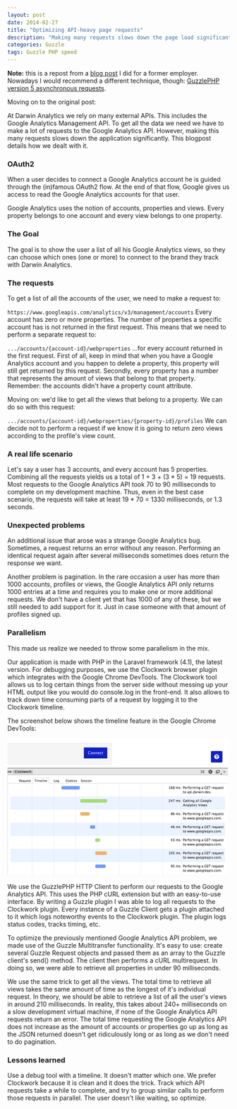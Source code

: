 ```yaml
---
layout: post
date: 2014-02-27
title: "Optimizing API-heavy page requests"
description: "Making many requests slows down the page load significantly, how to reduce this"
categories: Guzzle
tags: Guzzle PHP speed
---
```


**Note:** this is a repost from a [blog post](http://myri.se/optimizing-api-heavy-page-requests/) I did for a former employer.
Nowadays I would recommend a different technique, though:
[GuzzlePHP version 5 asynchronous requests](http://guzzle.readthedocs.org/en/latest/faq.html#can-guzzle-send-asynchronous-requests).

Moving on to the original post:

At Darwin Analytics we rely on many external APIs. This includes the Google Analytics Management API.
To get all the data we need we have to make a lot of requests to the Google Analytics API.
However, making this many requests slows down the application significantly. This blogpost details how we dealt with it.

### OAuth2

When a user decides to connect a Google Analytics account he is guided through the (in)famous OAuth2 flow.
At the end of that flow, Google gives us access to read the Google Analytics accounts for that user.

Google Analytics uses the notion of accounts, properties and views. Every property belongs to one account
and every view belongs to one property.

### The Goal

The goal is to show the user a list of all his Google Analytics views, so they can choose which ones (one or more)
to connect to the brand they track with Darwin Analytics.

### The requests

To get a list of all the accounts of the user, we need to make a request to:

`https://www.googleapis.com/analytics/v3/management/accounts`
Every account has zero or more properties. The number of properties a specific account has is not returned in the first request.
This means that we need to perform a separate request to:

`.../accounts/{account-id}/webproperties`
…for every account returned in the first request. First of all, keep in mind that when you have a
Google Analytics account and you happen to delete a property, this property will still get returned by this request.
Secondly, every property has a number that represents the amount of views that belong to that property.
Remember: the accounts didn't have a property count attribute.

Moving on: we'd like to get all the views that belong to a property. We can do so with this request:

`.../accounts/{account-id}/webproperties/{property-id}/profiles`
We can decide not to perform a request if we know it is going to return zero views according to the profile's view count.

### A real life scenario

Let's say a user has 3 accounts, and every account has 5 properties.
Combining all the requests yields us a total of 1 + 3 + (3 * 5) = 19 requests.
Most requests to the Google Analytics API took 70 to 90 milliseconds to complete on my development machine.
Thus, even in the best case scenario, the requests will take at least 19 * 70 = 1330 milliseconds, or 1.3 seconds.

### Unexpected problems

An additional issue that arose was a strange Google Analytics bug. Sometimes, a request returns an error without any reason.
Performing an identical request again after several milliseconds sometimes does return the response we want.

Another problem is pagination. In the rare occasion a user has more than 1000 accounts, profiles or views,
the Google Analytics API only returns 1000 entries at a time and requires you to make one or more additional requests.
We don't have a client yet that has 1000 of any of these, but we still needed to add support for it.
Just in case someone with that amount of profiles signed up.

### Parallelism

This made us realize we needed to throw some parallelism in the mix.

Our application is made with PHP in the Laravel framework (4.1), the latest version.
For debugging purposes, we use the Clockwork browser plugin which integrates with the Google Chrome DevTools.
The Clockwork tool allows us to log certain things from the server side without messing up your
HTML output like you would do console.log in the front-end. It also allows to track down time
consuming parts of a request by logging it to the Clockwork timeline.

The screenshot below shows the timeline feature in the Google Chrome DevTools:

![timeline](/assets/article_images/2014-02-27-optimizing-api-heavy-page-requests/timeline.png)

We use the GuzzlePHP HTTP Client to perform our requests to the Google Analytics API.
This uses the PHP cURL extension but with an easy-to-use interface. By writing a Guzzle plugin I was able to log
all requests to the Clockwork plugin. Every instance of a Guzzle Client gets a plugin attached to it which
logs noteworthy events to the Clockwork plugin. The plugin logs status codes, tracks timing, etc.

To optimize the previously mentioned Google Analytics API problem, we made use of the Guzzle Multitransfer functionality.
It's easy to use: create several Guzzle Request objects and passed them as an array to the Guzzle client's send() method.
The client then performs a cURL multirequest. In doing so, we were able to retrieve all properties in under 90 milliseconds.

<script src="https://gist.github.com/hannesvdvreken/2574d0da291b72d0c16b.js"></script>

We use the same trick to get all the views.
The total time to retrieve all views takes the same amount of time as the longest of it's individual request.
In theory, we should be able to retrieve a list of all the user's views in around 210 milliseconds.
In reality, this takes about 240+ milliseconds on a slow development virtual machine,
if none of the Google Analytics API requests return an error.
The total time requesting the Google Analytics API does not increase as the amount of accounts or properties
go up as long as the JSON returned doesn't get ridiculously long or as long as we don't need to do pagination.

### Lessons learned

Use a debug tool with a timeline. It doesn't matter which one. We prefer Clockwork because it is clean and it does the trick.
Track which API requests take a while to complete, and try to group similar calls to perform those requests in parallel.
The user doesn't like waiting, so optimize.